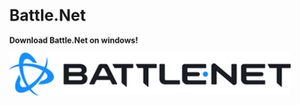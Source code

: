 # Battle.Net

**Download Battle.Net on windows!**

<img src="https://github.com/Affrun-Kalyau/Battle.Net/blob/main/battle.net.png"/>
